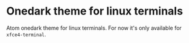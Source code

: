 # Onedark theme for linux terminals

Atom onedark theme for linux terminals. For now it's only available for `xfce4-terminal`.
